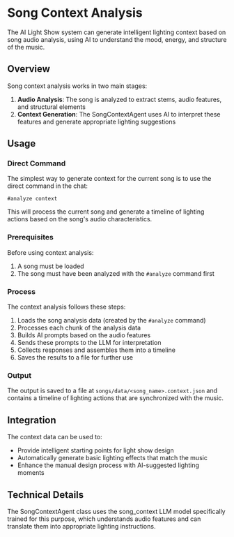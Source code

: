 # Song Context Analysis

The AI Light Show system can generate intelligent lighting context based on song audio analysis, using AI to understand the mood, energy, and structure of the music.

## Overview

Song context analysis works in two main stages:

1. **Audio Analysis**: The song is analyzed to extract stems, audio features, and structural elements
2. **Context Generation**: The SongContextAgent uses AI to interpret these features and generate appropriate lighting suggestions

## Usage

### Direct Command

The simplest way to generate context for the current song is to use the direct command in the chat:

```
#analyze context
```

This will process the current song and generate a timeline of lighting actions based on the song's audio characteristics.

### Prerequisites

Before using context analysis:

1. A song must be loaded
2. The song must have been analyzed with the `#analyze` command first

### Process

The context analysis follows these steps:

1. Loads the song analysis data (created by the `#analyze` command)
2. Processes each chunk of the analysis data
3. Builds AI prompts based on the audio features
4. Sends these prompts to the LLM for interpretation
5. Collects responses and assembles them into a timeline
6. Saves the results to a file for further use

### Output

The output is saved to a file at `songs/data/<song_name>.context.json` and contains a timeline of lighting actions that are synchronized with the music.

## Integration

The context data can be used to:

- Provide intelligent starting points for light show design
- Automatically generate basic lighting effects that match the music
- Enhance the manual design process with AI-suggested lighting moments

## Technical Details

The SongContextAgent class uses the song_context LLM model specifically trained for this purpose, which understands audio features and can translate them into appropriate lighting instructions.
